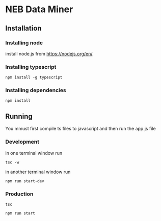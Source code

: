 # NEB Data Miner

## Installation

### Installing node
install node.js from https://nodejs.org/en/

### Installing typescript
```
npm install -g typescript
```

### Installing dependencies

```
npm install
```

## Running

You mmust first compile ts files to javascript and then run the app.js file

### Development

in one terminal window run 

```
tsc -w
```

in another terminal window run 

```
npm run start-dev
```

### Production

```
tsc
```

```
npm run start
```

